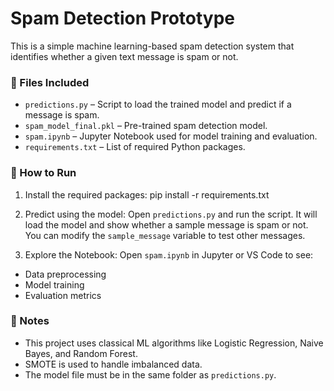 # Spam Detection Prototype

This is a simple machine learning-based spam detection system that identifies whether a given text message is spam or not.

### 🔧 Files Included
- `predictions.py` – Script to load the trained model and predict if a message is spam.
- `spam_model_final.pkl` – Pre-trained spam detection model.
- `spam.ipynb` – Jupyter Notebook used for model training and evaluation.
- `requirements.txt` – List of required Python packages.

### 🚀 How to Run

1. Install the required packages:
       pip install -r requirements.txt

2. Predict using the model:
Open `predictions.py` and run the script. It will load the model and show whether a sample message is spam or not.  
You can modify the `sample_message` variable to test other messages.

3. Explore the Notebook:
Open `spam.ipynb` in Jupyter or VS Code to see:
- Data preprocessing  
- Model training  
- Evaluation metrics  

### 📌 Notes
- This project uses classical ML algorithms like Logistic Regression, Naive Bayes, and Random Forest.
- SMOTE is used to handle imbalanced data.
- The model file must be in the same folder as `predictions.py`.


